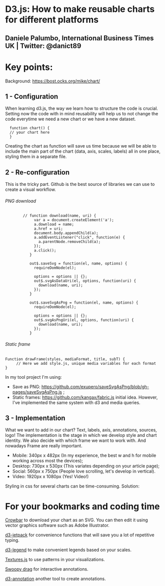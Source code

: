 # D3.js: How to make reusable charts for different platforms
## Daniele Palumbo, International Business Times UK       |      Twitter: @danict89


# Key points:

Background: https://bost.ocks.org/mike/chart/

## 1 - Configuration
  When learning d3.js, the way we learn how to structure the code is crucial. Setting now the code with in mind                 reusability will help us to not change the code everytime we need a new chart or we have a new dataset. 

      function chart() {
      // your chart here
      }
      
  Creating the chart as function will save us time because we will be able to include the main part of the chart (data, axis,   scales, labels) all in one place, styling them in a separate file.
      
## 2 - Re-configuration
   This is the tricky part. 
   Github is the best source of libraries we can use to create a visual workflow.
   
###### PNG download
   ```
           // function download(name, uri) {
                var a = document.createElement('a');
                a.download = name;
                a.href = uri;
                document.body.appendChild(a);
                a.addEventListener("click", function(e) {
                  a.parentNode.removeChild(a);
                });
                a.click();
              }

              out$.saveSvg = function(el, name, options) {
                requireDomNode(el);

                options = options || {};
                out$.svgAsDataUri(el, options, function(uri) {
                  download(name, uri);
                });
              }

              out$.saveSvgAsPng = function(el, name, options) {
                requireDomNode(el);

                options = options || {};
                out$.svgAsPngUri(el, options, function(uri) {
                  download(name, uri);
                });
              }
   ```
   
###### Static frame
   ```
   Function drawFrame(styles, mediaFormat, title, subT) {
        // Here we add style.js, unique media variables for each format 
   }
   ```
   
   In my tool project I'm using:
- Save as PNG: https://github.com/exupero/saveSvgAsPng/blob/gh-pages/saveSvgAsPng.js ;
- Static frames: https://github.com/kangax/fabric.js initial idea. However, I've implemented the same system with d3 and        media queries.    
            
## 3 - Implementation
   What we want to add in our chart? Text, labels, axis, annotations, sources, logo!
   The implementation is the stage in which we develop style and chart identity.
   We also decide with which frame we want to work with. And nowadays Frame are really important.
   
- Mobile: 340px x 482px (In my experience, the best w and h for mobile working across most the devices);
- Desktop: 730px x 530px (This variates depending on your article page);
- Social: 560px x 750px (People love scrolling, let's develop in vertical).
- Video: 1920px x 1080px (Yes! Video!)

Styling in css for several charts can be time-consuming. Solution: 

# For your bookmarks and coding time

[Crowbar](http://nytimes.github.io/svg-crowbar/) to download your chart as an SVG. You can then edit it using vector graphics software such as Adobe Illustrator.

[d3-jetpack](https://www.npmjs.com/package/d3-jetpack) for convenience functions that will save you a lot of repetitive typing.

[d3-legend](http://d3-legend.susielu.com/) to make convenient legends based on your scales.

[Textures.js](https://riccardoscalco.github.io/textures/) to use patterns in your visualizations.

[Swoopy drag](https://github.com/1wheel/swoopy-drag) for interactive annotations.

[d3-annotation](http://d3-annotation.susielu.com/) another tool to create annotations.

